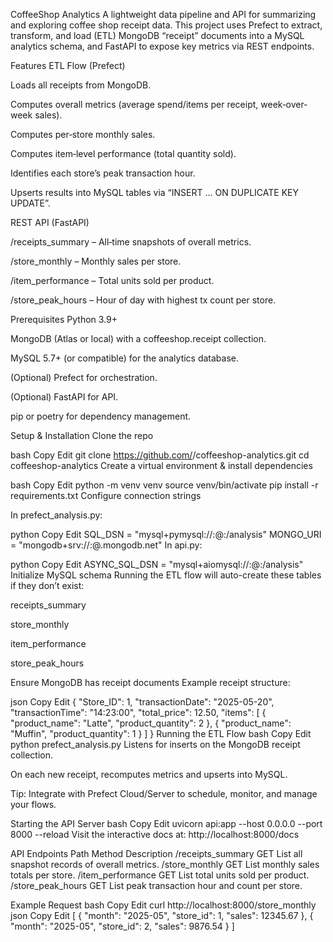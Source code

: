 CoffeeShop Analytics
A lightweight data pipeline and API for summarizing and exploring coffee shop receipt data. This project uses Prefect to extract, transform, and load (ETL) MongoDB “receipt” documents into a MySQL analytics schema, and FastAPI to expose key metrics via REST endpoints.

Features
ETL Flow (Prefect)

Loads all receipts from MongoDB.

Computes overall metrics (average spend/items per receipt, week‐over‐week sales).

Computes per‐store monthly sales.

Computes item‐level performance (total quantity sold).

Identifies each store’s peak transaction hour.

Upserts results into MySQL tables via “INSERT … ON DUPLICATE KEY UPDATE”.

REST API (FastAPI)

/receipts_summary – All‐time snapshots of overall metrics.

/store_monthly – Monthly sales per store.

/item_performance – Total units sold per product.

/store_peak_hours – Hour of day with highest tx count per store.

Prerequisites
Python 3.9+

MongoDB (Atlas or local) with a coffeeshop.receipt collection.

MySQL 5.7+ (or compatible) for the analytics database.

(Optional) Prefect for orchestration.

(Optional) FastAPI for API.

pip or poetry for dependency management.

Setup & Installation
Clone the repo

bash
Copy
Edit
git clone https://github.com/<your-username>/coffeeshop-analytics.git
cd coffeeshop-analytics
Create a virtual environment & install dependencies

bash
Copy
Edit
python -m venv venv
source venv/bin/activate
pip install -r requirements.txt
Configure connection strings

In prefect_analysis.py:

python
Copy
Edit
SQL_DSN   = "mysql+pymysql://<user>:<pass>@<host>:<port>/analysis"
MONGO_URI = "mongodb+srv://<user>:<pass>@<cluster>.mongodb.net"
In api.py:

python
Copy
Edit
ASYNC_SQL_DSN = "mysql+aiomysql://<user>:<pass>@<host>:<port>/analysis"
Initialize MySQL schema
Running the ETL flow will auto-create these tables if they don’t exist:

receipts_summary

store_monthly

item_performance

store_peak_hours

Ensure MongoDB has receipt documents
Example receipt structure:

json
Copy
Edit
{
  "Store_ID": 1,
  "transactionDate": "2025-05-20",
  "transactionTime": "14:23:00",
  "total_price": 12.50,
  "items": [
    { "product_name": "Latte",  "product_quantity": 2 },
    { "product_name": "Muffin", "product_quantity": 1 }
  ]
}
Running the ETL Flow
bash
Copy
Edit
python prefect_analysis.py
Listens for inserts on the MongoDB receipt collection.

On each new receipt, recomputes metrics and upserts into MySQL.

Tip: Integrate with Prefect Cloud/Server to schedule, monitor, and manage your flows.

Starting the API Server
bash
Copy
Edit
uvicorn api:app --host 0.0.0.0 --port 8000 --reload
Visit the interactive docs at:
http://localhost:8000/docs

API Endpoints
Path	Method	Description
/receipts_summary	GET	List all snapshot records of overall metrics.
/store_monthly	GET	List monthly sales totals per store.
/item_performance	GET	List total units sold per product.
/store_peak_hours	GET	List peak transaction hour and count per store.

Example Request
bash
Copy
Edit
curl http://localhost:8000/store_monthly
json
Copy
Edit
[
  { "month": "2025-05", "store_id": 1, "sales": 12345.67 },
  { "month": "2025-05", "store_id": 2, "sales":  9876.54 }
]
